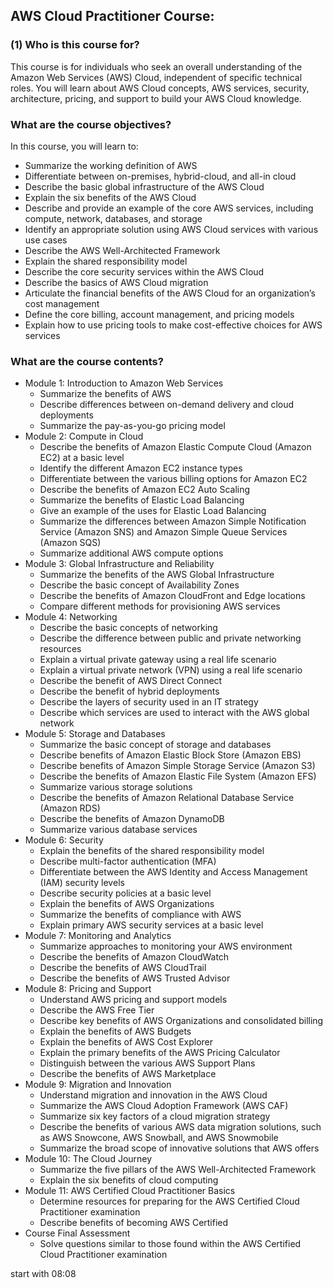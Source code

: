 ## AWS Cloud Practitioner Course:

### (1) Who is this course for?

This course is for individuals who seek an overall understanding of the Amazon Web Services (AWS) Cloud, independent of specific technical roles. You will learn about AWS Cloud concepts, AWS services, security, architecture, pricing, and support to build your AWS Cloud knowledge.

### What are the course objectives?

In this course, you will learn to:

- Summarize the working definition of AWS
- Differentiate between on-premises, hybrid-cloud, and all-in cloud
- Describe the basic global infrastructure of the AWS Cloud
- Explain the six benefits of the AWS Cloud
- Describe and provide an example of the core AWS services, including compute, network, databases, and storage
- Identify an appropriate solution using AWS Cloud services with various use cases
- Describe the AWS Well-Architected Framework
- Explain the shared responsibility model
- Describe the core security services within the AWS Cloud
- Describe the basics of AWS Cloud migration
- Articulate the financial benefits of the AWS Cloud for an organization’s cost management
- Define the core billing, account management, and pricing models
- Explain how to use pricing tools to make cost-effective choices for AWS services

### What are the course contents?

- Module 1: Introduction to Amazon Web Services
  - Summarize the benefits of AWS
  - Describe differences between on-demand delivery and cloud deployments
  - Summarize the pay-as-you-go pricing model
- Module 2: Compute in Cloud
  - Describe the benefits of Amazon Elastic Compute Cloud (Amazon EC2) at a basic level
  - Identify the different Amazon EC2 instance types
  - Differentiate between the various billing options for Amazon EC2
  - Describe the benefits of Amazon EC2 Auto Scaling
  - Summarize the benefits of Elastic Load Balancing
  - Give an example of the uses for Elastic Load Balancing
  - Summarize the differences between Amazon Simple Notification Service (Amazon SNS) and Amazon Simple Queue Services (Amazon SQS)
  - Summarize additional AWS compute options
- Module 3: Global Infrastructure and Reliability
  - Summarize the benefits of the AWS Global Infrastructure
  - Describe the basic concept of Availability Zones
  - Describe the benefits of Amazon CloudFront and Edge locations
  - Compare different methods for provisioning AWS services
- Module 4: Networking
  - Describe the basic concepts of networking
  - Describe the difference between public and private networking resources
  - Explain a virtual private gateway using a real life scenario
  - Explain a virtual private network (VPN) using a real life scenario
  - Describe the benefit of AWS Direct Connect
  - Describe the benefit of hybrid deployments
  - Describe the layers of security used in an IT strategy
  - Describe which services are used to interact with the AWS global network
- Module 5: Storage and Databases
  - Summarize the basic concept of storage and databases
  - Describe benefits of Amazon Elastic Block Store (Amazon EBS)
  - Describe benefits of Amazon Simple Storage Service (Amazon S3)
  - Describe the benefits of Amazon Elastic File System (Amazon EFS)
  - Summarize various storage solutions
  - Describe the benefits of Amazon Relational Database Service (Amazon RDS)
  - Describe the benefits of Amazon DynamoDB
  - Summarize various database services
- Module 6: Security
  - Explain the benefits of the shared responsibility model
  - Describe multi-factor authentication (MFA)
  - Differentiate between the AWS Identity and Access Management (IAM) security levels
  - Describe security policies at a basic level
  - Explain the benefits of AWS Organizations
  - Summarize the benefits of compliance with AWS
  - Explain primary AWS security services at a basic level
- Module 7: Monitoring and Analytics
  - Summarize approaches to monitoring your AWS environment
  - Describe the benefits of Amazon CloudWatch
  - Describe the benefits of AWS CloudTrail
  - Describe the benefits of AWS Trusted Advisor
- Module 8: Pricing and Support
  - Understand AWS pricing and support models
  - Describe the AWS Free Tier
  - Describe key benefits of AWS Organizations and consolidated billing
  - Explain the benefits of AWS Budgets
  - Explain the benefits of AWS Cost Explorer
  - Explain the primary benefits of the AWS Pricing Calculator
  - Distinguish between the various AWS Support Plans
  - Describe the benefits of AWS Marketplace
- Module 9: Migration and Innovation
  - Understand migration and innovation in the AWS Cloud
  - Summarize the AWS Cloud Adoption Framework (AWS CAF)
  - Summarize six key factors of a cloud migration strategy
  - Describe the benefits of various AWS data migration solutions, such as AWS Snowcone, AWS Snowball, and AWS Snowmobile
  - Summarize the broad scope of innovative solutions that AWS offers
- Module 10: The Cloud Journey
  - Summarize the five pillars of the AWS Well-Architected Framework
  - Explain the six benefits of cloud computing
- Module 11: AWS Certified Cloud Practitioner Basics
  - Determine resources for preparing for the AWS Certified Cloud Practitioner examination
  - Describe benefits of becoming AWS Certified
- Course Final Assessment
  - Solve questions similar to those found within the AWS Certified Cloud Practitioner examination


start with 08:08